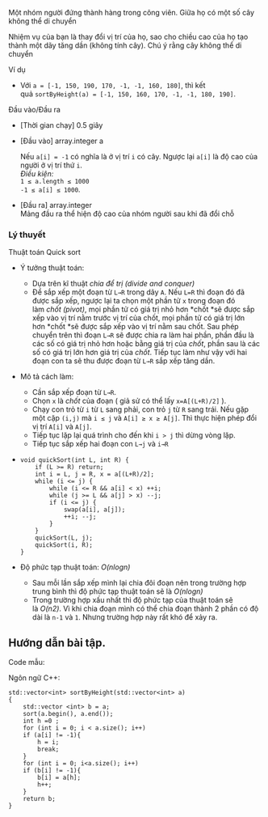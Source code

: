 Một nhóm người đứng thành hàng trong công viên. Giữa họ có một số cây không thể di chuyển

Nhiệm vụ của bạn là thay đổi vị trí của họ, sao cho chiều cao của họ tạo thành một dãy tăng dần (không tính cây). Chú ý rằng cây không thể di chuyển

Ví dụ

-   Với `a = [-1, 150, 190, 170, -1, -1, 160, 180]`, thì kết quả `sortByHeight(a) = [-1, 150, 160, 170, -1, -1, 180, 190]`.

Đầu vào/Đầu ra

-   [Thời gian chạy] 0.5 giây

-   [Đầu vào] array.integer a

    Nếu `a[i] = -1` có nghĩa là ở vị trí `i` có cây. Ngược lại `a[i]` là độ cao của người ở vị trí thứ `i`.\
    *Điều kiện:*\
    `1 ≤ a.length ≤ 1000`\
    `-1 ≤ a[i] ≤ 1000`.

-   [Đầu ra] array.integer\
    Mảng đầu ra thể hiện độ cao của nhóm người sau khi đã đổi chỗ

### Lý thuyết

Thuật toán Quick sort

-   Ý tưởng thuật toán:
    -   Dựa trên kĩ thuật *chia để trị (divide and conquer)*
    -   Để sắp xếp một đoạn từ `L→R` trong dãy `A`. Nếu `L=R` thì đoạn đó đã được sắp xếp, ngược lại ta chọn một phần tử `x` trong đoạn đó làm *chốt* *(pivot)*, mọi phần tử có giá trị nhỏ hơn *chốt *sẽ được sắp xếp vào vị trí nằm trước vị trí của chốt, mọi phần tử có giá trị lớn hơn *chốt *sẽ được sắp xếp vào vị trí nằm sau chốt. Sau phép chuyển trên thì đoạn `L→R` sẽ được chia ra làm hai phần, phần đầu là các số có giá trị nhỏ hơn hoặc bằng giá trị của *chốt*, phần sau là các số có giá trị lớn hơn giá trị của *chốt*. Tiếp tục làm như vậy với hai đoạn con ta sẽ thu được đoạn từ `L→R` sắp xếp tăng dần.
-   Mô tả cách làm:
    -   Cần sắp xếp đoạn từ `L→R`.
    -   Chọn `x` là *chốt* của đoạn ( giả sử có thể lấy `x=A[(L+R)/2]` ).
    -   Chạy con trỏ từ `i` từ `L` sang phải, con trỏ `j` từ `R` sang trái. Nếu gặp một cặp `(i,j)` mà `i ≤ j` và `A[i] ≥ x ≥ A[j]`. Thì thực hiện phép đổi vị trí `A[i]` và `A[j]`.
    -   Tiếp tục lặp lại quá trình cho đến khi `i > j` thì dừng vòng lặp.
    -   Tiếp tục sắp xếp hai đoạn con `L→j` và `i→R`
-   ```
    void quickSort(int L, int R) {
        if (L >= R) return;
        int i = L, j = R, x = a[(L+R)/2];
        while (i <= j) {
            while (i <= R && a[i] < x) ++i;
            while (j >= L && a[j] > x) --j;
            if (i <= j) {
                swap(a[i], a[j]);
                ++i; --j;
            }
        }
        quickSort(L, j);
        quickSort(i, R);
    }
    ```

-   Độ phức tạp thuật toán: *O(nlogn)*

    -   Sau mỗi lần sắp xếp mình lại chia đôi đoạn nên trong trường hợp trung bình thì độ phức tạp thuật toán sẽ là *O(nlogn)*
    -   Trong trường hợp xấu nhất thì độ phức tạp của thuật toán sẽ là *O(n2)*. Vì khi chia đoạn mình có thể chia đoạn thành 2 phần có độ dài là `n-1` và `1`. Nhưng trường hợp này rất khó để xảy ra.

Hướng dẫn bài tập.
------------------

Code mẫu:

Ngôn ngữ C++:

```
std::vector<int> sortByHeight(std::vector<int> a)
{
    std::vector <int> b = a;
    sort(a.begin(), a.end());
    int h =0 ;
    for (int i = 0; i < a.size(); i++)
    if (a[i] != -1){
        h = i;
        break;
    }
    for (int i = 0; i<a.size(); i++)
    if (b[i] != -1){
        b[i] = a[h];
        h++;
    }
    return b;
}
```